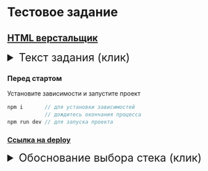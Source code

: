 # Тестовое задание
## [HTML верстальщик](https://hh.ru/vacancy/87369473)

<details>
<summary style="font-size: 25px">Текст задания (клик)</summary>
<br>
Задание без скетчей и макетов - это не проверка умения пользоваться пипеткой и линейкой. Цвета, размеры, соотношения сторон и отступы на усмотрение. Это проверка подхода к работе, к оформлению проекта.
<br>
<br>

>Результат в виде двух ссылок:
> 1. На репозиторий проекта
> 2. На рабочее демо

---
P.S.: Можно SASS, LESS, Stylus, можно Grunt, Gulp, Webpack, можно React и JQuery, можно TypeScript, CoffeeScript, можно хоть RoR или JavaScript, но в README.MD нужно будет тогда обосновать выбор чем-либо, кроме личных предпочтений, учитывая, что проект готовится с перспективой масштабирования, работы над ним большой команды с разными уровнями подготовки.

![image](/1.gif)
</details>

### Перед стартом

Установите зависимости и запустите проект

```js
npm i       // для установки зависимостей
            // дождитесь окончания процесса
npm run dev // для запуска проекта
```

### <a href="https://syrovezhko.github.io/ivi/" target="_blank">Ссылка на deploy</a>
<details>
<summary style="font-size: 25px">Обоснование выбора стека (клик)</summary>
<br>

> В проекте использовались: Next, React, TypeScript, SASS (в синтаксисе SCSS), ESLint.

Так как при постановке задачи был сделан акцент на масштабируемость и возможность усложнения системы, а так же комфорт работы большой команды, я принял решение использовать Next app. Компания `IVI` предоставляет стрименговые услуги с поддержкой широкой линейки клиентских устройств. Зачастую, клиенты потребляют контент через SmartTV или ТВ-приставки. Последние, как правило, достаточно мощные и не нагружены большим количеством дополнительных приложений (что не скажешь о смартфонах). Первые же, однако, чаще обладают устаревшей аппартантой частью и слабо поддерживаемой оболочкой.

Как пользователь, будучи в гостях у родителей, я сталкивался с медленной работой приложений на относительно новом (если рассуждать о сроках службы телевизоров) устройтве. При работе онлайн кинотеатров приходилось ощутимо долго ждать переключения пунктов меню и загрузки контента, чего не скажешь о менее "умном" собрате, но с AndroidTV-box. Зачастую, производители SmartTV не спешат повышать производительность своих устройств, из-за чего страдает опыт использования сторонних сервисов. По этому, из-за возможности внедрения SSR, призванного разгрузить клиентские устройства, я выбрал Next.

На React выбор пал из-за его открытости и широких возможностей по использованию сторонних библиотек и дополнений на любой вкус. Можно было бы выбрать Vue, но в нем слишком много "магии", не каждой команде это придется по вкусу. А Angular же слишком громоздкий для подобного решения. 

TypeScript закрывает недочеты JavaScript, систематизирует работу с типами данных и де-факто стал стандартом в мире разработки визуальных интерфейсов. Так решило сообщество, это решение поддержал крупный и средний бизнес, а я пока не настолько опытный, что бы бросать вызов всему миру.

ESLint с конфигом Airbnb использовал что бы показать, что я умею с ним работать, ну и по прямому назначению.

Использование SASS в контексте развития CSS может показаться спорным. Однако, долгие годы Frontend писали на препроцессорах и люди к ним привыкли. Его компилляция происходит налету, незаметно. А замедление процесса сборки на пару процентов - небольшая цена, в сравнении с тратой времени разработчиков на чтение документации по стилям, без догоняющих нововведений которых и так нормально жили. Это весомо для большой командной разработки. Но, если что, синтаксис SCSS обратно совместим с CSS.

Я использовал модульные стили, так как это больше соответствует принципам SOLID, а также этот подход является предпочтительным в сообществе разработчиков Next. Кроме того, изолирование стилей упрощает использование концепции модульности и исключает случайные наложения стилей других компонентов. Для именования стилей использовал БЭМ, благодаря более наглядному обозначению взаимосвязей родитель-потомк, а так же распространенности в сообществе, что ускоряет командную разработку.

Работая со списками, я перенес задачу вычисления нумерации элементов в CSS, так как это быстрее чем в JS. Для создания маркеров я использовал `span`, хотя можно было бы все сделать на псевдоэлементах, так как это улучшает читабельность кода и поддерживает принципы KISS.

Для создания фигуры со скошенным углом я также использовал псевдоэлементы, так как, но мой взгляд, это упрощает чтения кода, в сравнении с `clip path`, и ускоряет работу браузера, в сравнении с `svg`.

Я сознательно не пользовался cтейт менджарами, так как считаю эту тему достаточно интимной и требующей обсуждения с командой. Я могу работать как с Redux, так и с MobX, но, во избежание холиваров, не стал делать выбор. Можно было бы использовать контекст, как альтернативу, но с таким уровнем вложенности, я посчитал это избыточнм. Для меня важнее влиться в команду, а не поднимать острые вопросы (оставим их на BeerJS).

Для CI/CD использовал GitHub Actions, так как на этой платформе опубликован весь код. Я сознательно не создавал структуру вето по GitFlow, так как являюсь единственным разработчиком.
</details>